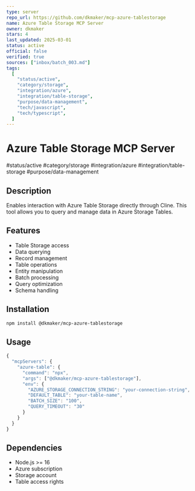 ```yaml
--- 
type: server
repo_url: https://github.com/dkmaker/mcp-azure-tablestorage
name: Azure Table Storage MCP Server
owner: dkmaker
stars: 4
last_updated: 2025-03-01
status: active
official: false
verified: true
sources: ["inbox/batch_003.md"]
tags:
  [
    "status/active",
    "category/storage",
    "integration/azure",
    "integration/table-storage",
    "purpose/data-management",
    "tech/javascript",
    "tech/typescript",
  ]
---
```


# Azure Table Storage MCP Server

#status/active #category/storage #integration/azure #integration/table-storage #purpose/data-management

## Description

Enables interaction with Azure Table Storage directly through Cline. This tool allows you to query and manage data in Azure Storage Tables.

## Features

- Table Storage access
- Data querying
- Record management
- Table operations
- Entity manipulation
- Batch processing
- Query optimization
- Schema handling

## Installation

```bash
npm install @dkmaker/mcp-azure-tablestorage
```

## Usage

```javascript
{
  "mcpServers": {
    "azure-table": {
      "command": "npx",
      "args": ["@dkmaker/mcp-azure-tablestorage"],
      "env": {
        "AZURE_STORAGE_CONNECTION_STRING": "your-connection-string",
        "DEFAULT_TABLE": "your-table-name",
        "BATCH_SIZE": "100",
        "QUERY_TIMEOUT": "30"
      }
    }
  }
}
```

## Dependencies

- Node.js >= 16
- Azure subscription
- Storage account
- Table access rights